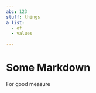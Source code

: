 ```yaml
---
abc: 123
stuff: things
a_list:
  - of
  - values

---
```









































# Some Markdown

For good measure







































